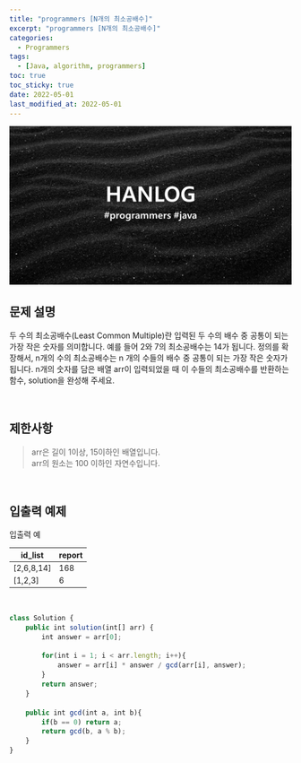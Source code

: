 ```yaml
---
title: "programmers [N개의 최소공배수]"
excerpt: "programmers [N개의 최소공배수]"
categories:
  - Programmers
tags:
  - [Java, algorithm, programmers]
toc: true
toc_sticky: true
date: 2022-05-01
last_modified_at: 2022-05-01
---
```


![HAN.jpg](/assets/images/programmers.png)

## 문제 설명

두 수의 최소공배수(Least Common Multiple)란 입력된 두 수의 배수 중 공통이 되는 가장 작은 숫자를 의미합니다. 예를 들어 2와 7의 최소공배수는 14가 됩니다. 정의를 확장해서, n개의 수의 최소공배수는 n 개의 수들의 배수 중 공통이 되는 가장 작은 숫자가 됩니다. n개의 숫자를 담은 배열 arr이 입력되었을 때 이 수들의 최소공배수를 반환하는 함수, solution을 완성해 주세요.

<br>

## 제한사항

> arr은 길이 1이상, 15이하인 배열입니다.<br>
> arr의 원소는 100 이하인 자연수입니다.

<br>

## 입출력 예제

입출력 예

|id_list|report|
|------|------|
|[2,6,8,14]|168|
|[1,2,3]|6|

<br>

```js
class Solution {
    public int solution(int[] arr) {
        int answer = arr[0];
        
        for(int i = 1; i < arr.length; i++){
            answer = arr[i] * answer / gcd(arr[i], answer);
        }
        return answer;
    }
    
    public int gcd(int a, int b){
        if(b == 0) return a;
        return gcd(b, a % b);
    }
}
```

